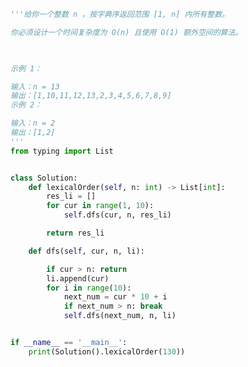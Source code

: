 
<BlogInfo id="975" title="71.字典序排数" author="白日梦想猿" pv=0 read_times=0 pre_cost_time=0分32秒 category="leetcode" tag_list="['leetcode']" create_time="2022.04.18 19:00:55" update_time="2022.05.05 21:39:27" />

```python
'''给你一个整数 n ，按字典序返回范围 [1, n] 内所有整数。

你必须设计一个时间复杂度为 O(n) 且使用 O(1) 额外空间的算法。

 

示例 1：

输入：n = 13
输出：[1,10,11,12,13,2,3,4,5,6,7,8,9]
示例 2：

输入：n = 2
输出：[1,2]
'''
from typing import List


class Solution:
    def lexicalOrder(self, n: int) -> List[int]:
        res_li = []
        for cur in range(1, 10):
            self.dfs(cur, n, res_li)

        return res_li

    def dfs(self, cur, n, li):

        if cur > n: return
        li.append(cur)
        for i in range(10):
            next_num = cur * 10 + i
            if next_num > n: break
            self.dfs(next_num, n, li)


if __name__ == '__main__':
    print(Solution().lexicalOrder(130))

```
